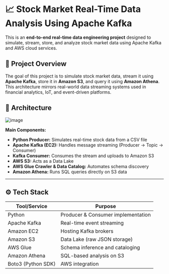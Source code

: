 # 📈 Stock Market Real-Time Data Analysis Using Apache Kafka

This is an **end-to-end real-time data engineering project** designed to simulate, stream, store, and analyze stock market data using Apache Kafka and AWS cloud services.

## 📌 Project Overview

The goal of this project is to simulate stock market data, stream it using **Apache Kafka**, store it in **Amazon S3**, and query it using **Amazon Athena**. This architecture mirrors real-world data streaming systems used in financial analytics, IoT, and event-driven platforms.

## 🧱 Architecture
![image](https://github.com/user-attachments/assets/639bad98-846f-4a1b-a676-7263c55dd633)

**Main Components:**

- **Python Producer:** Simulates real-time stock data from a CSV file
- **Apache Kafka (EC2):** Handles message streaming (Producer → Topic → Consumer)
- **Kafka Consumer:** Consumes the stream and uploads to Amazon S3
- **AWS S3:** Acts as a Data Lake
- **AWS Glue Crawler & Data Catalog:** Automates schema discovery
- **Amazon Athena:** Runs SQL queries directly on S3 data

---

## ⚙️ Tech Stack

| Tool/Service       | Purpose                                |
|--------------------|----------------------------------------|
| Python             | Producer & Consumer implementation     |
| Apache Kafka       | Real-time event streaming               |
| Amazon EC2         | Hosting Kafka brokers                  |
| Amazon S3          | Data Lake (raw JSON storage)           |
| AWS Glue           | Schema inference and cataloging        |
| Amazon Athena      | SQL-based analysis on S3               |
| Boto3 (Python SDK) | AWS integration                        |


